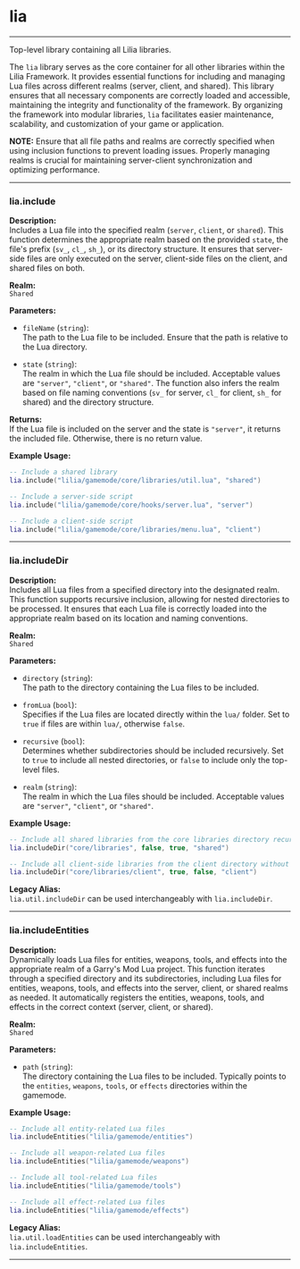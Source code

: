 # lia

---

Top-level library containing all Lilia libraries.

The `lia` library serves as the core container for all other libraries within the Lilia Framework. It provides essential functions for including and managing Lua files across different realms (server, client, and shared). This library ensures that all necessary components are correctly loaded and accessible, maintaining the integrity and functionality of the framework. By organizing the framework into modular libraries, `lia` facilitates easier maintenance, scalability, and customization of your game or application.

**NOTE:** Ensure that all file paths and realms are correctly specified when using inclusion functions to prevent loading issues. Properly managing realms is crucial for maintaining server-client synchronization and optimizing performance.

---

### **lia.include**

**Description:**  
Includes a Lua file into the specified realm (`server`, `client`, or `shared`). This function determines the appropriate realm based on the provided `state`, the file's prefix (`sv_`, `cl_`, `sh_`), or its directory structure. It ensures that server-side files are only executed on the server, client-side files on the client, and shared files on both.

**Realm:**  
`Shared`

**Parameters:**  

- `fileName` (`string`):  
  The path to the Lua file to be included. Ensure that the path is relative to the Lua directory.

- `state` (`string`):  
  The realm in which the Lua file should be included. Acceptable values are `"server"`, `"client"`, or `"shared"`. The function also infers the realm based on file naming conventions (`sv_` for server, `cl_` for client, `sh_` for shared) and the directory structure.

**Returns:**  
If the Lua file is included on the server and the state is `"server"`, it returns the included file. Otherwise, there is no return value.

**Example Usage:**
```lua
-- Include a shared library
lia.include("lilia/gamemode/core/libraries/util.lua", "shared")

-- Include a server-side script
lia.include("lilia/gamemode/core/hooks/server.lua", "server")

-- Include a client-side script
lia.include("lilia/gamemode/core/libraries/menu.lua", "client")
```

---

### **lia.includeDir**

**Description:**  
Includes all Lua files from a specified directory into the designated realm. This function supports recursive inclusion, allowing for nested directories to be processed. It ensures that each Lua file is correctly loaded into the appropriate realm based on its location and naming conventions.

**Realm:**  
`Shared`

**Parameters:**  

- `directory` (`string`):  
  The path to the directory containing the Lua files to be included.

- `fromLua` (`bool`):  
  Specifies if the Lua files are located directly within the `lua/` folder. Set to `true` if files are within `lua/`, otherwise `false`.

- `recursive` (`bool`):  
  Determines whether subdirectories should be included recursively. Set to `true` to include all nested directories, or `false` to include only the top-level files.

- `realm` (`string`):  
  The realm in which the Lua files should be included. Acceptable values are `"server"`, `"client"`, or `"shared"`.


**Example Usage:**
```lua
-- Include all shared libraries from the core libraries directory recursively
lia.includeDir("core/libraries", false, true, "shared")

-- Include all client-side libraries from the client directory without recursion
lia.includeDir("core/libraries/client", true, false, "client")
```

**Legacy Alias:**  
`lia.util.includeDir` can be used interchangeably with `lia.includeDir`.

---

### **lia.includeEntities**

**Description:**  
Dynamically loads Lua files for entities, weapons, tools, and effects into the appropriate realm of a Garry's Mod Lua project. This function iterates through a specified directory and its subdirectories, including Lua files for entities, weapons, tools, and effects into the server, client, or shared realms as needed. It automatically registers the entities, weapons, tools, and effects in the correct context (server, client, or shared).

**Realm:**  
`Shared`

**Parameters:**  

- `path` (`string`):  
  The directory containing the Lua files to be included. Typically points to the `entities`, `weapons`, `tools`, or `effects` directories within the gamemode.

**Example Usage:**
```lua
-- Include all entity-related Lua files
lia.includeEntities("lilia/gamemode/entities")

-- Include all weapon-related Lua files
lia.includeEntities("lilia/gamemode/weapons")

-- Include all tool-related Lua files
lia.includeEntities("lilia/gamemode/tools")

-- Include all effect-related Lua files
lia.includeEntities("lilia/gamemode/effects")
```

**Legacy Alias:**  
`lia.util.loadEntities` can be used interchangeably with `lia.includeEntities`.

---